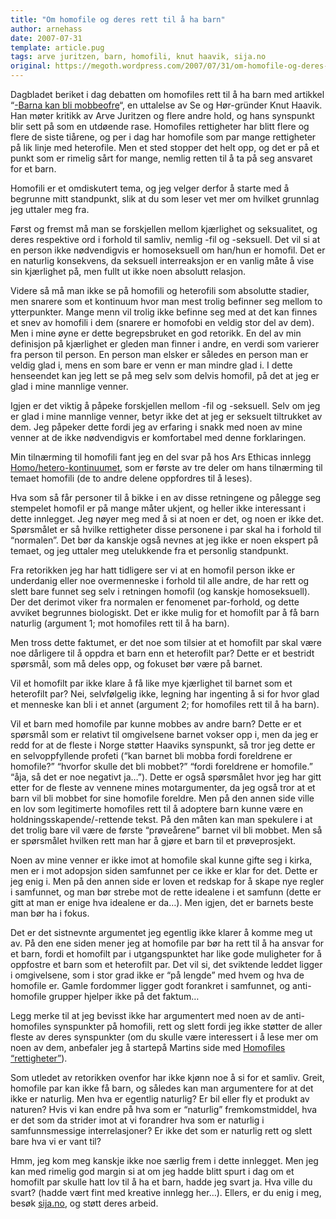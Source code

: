 ```yaml
---
title: "Om homofile og deres rett til å ha barn"
author: arnehass
date: 2007-07-31
template: article.pug
tags: arve juritzen, barn, homofili, knut haavik, sija.no
original: https://megoth.wordpress.com/2007/07/31/om-homofile-og-deres-rett-til-a-ha-barn/
---
```


<p>Dagbladet beriket i dag debatten om homofiles rett til å ha barn med artikkel “<a href="http://www.dagbladet.no/nyheter/2007/07/31/507561.html">-Barna kan bli mobbeofre</a>“, en uttalelse av Se og Hør-gründer Knut Haavik. Han møter kritikk av Arve Juritzen og flere andre hold, og hans synspunkt blir sett på som en utdøende rase. Homofiles rettigheter har blitt flere og flere de siste tiårene, og per i dag har homofile som par mange rettigheter på lik linje med heterofile. Men et sted stopper det helt opp, og det er på et punkt som er rimelig sårt for mange, nemlig retten til å ta på seg ansvaret for et barn.</p>
<span class="more"></span>
<p>Homofili er et omdiskutert tema, og jeg velger derfor å starte med å begrunne mitt standpunkt, slik at du som leser vet mer om hvilket grunnlag jeg uttaler meg fra.</p>
<p>Først og fremst må man se forskjellen mellom kjærlighet og seksualitet, og deres respektive ord i forhold til samliv, nemlig -fil og -seksuell. Det vil si at en person ikke nødvendigvis er homoseksuell om han/hun er homofil. Det er en naturlig konsekvens, da seksuell interreaksjon er en vanlig måte å vise sin kjærlighet på, men fullt ut ikke noen absolutt relasjon.</p>
<p>Videre så må man ikke se på homofili og heterofili som absolutte stadier, men snarere som et kontinuum hvor man mest trolig befinner seg mellom to ytterpunkter. Mange menn vil trolig ikke befinne seg med at det kan finnes et snev av homofili i dem (snarere er homofobi en veldig stor del av dem). Men i mine øyne er dette begrepsbruket en god retorikk. En del av min definisjon på kjærlighet er gleden man finner i andre, en verdi som varierer fra person til person. En person man elsker er således en person man er veldig glad i, mens en som bare er venn er man mindre glad i. I dette henseendet kan jeg lett se på meg selv som delvis homofil, på det at jeg er glad i mine mannlige venner.</p>
<p>Igjen er det viktig å påpeke forskjellen mellom -fil og -seksuell. Selv om jeg er glad i mine mannlige venner, betyr ikke det at jeg er seksuelt tiltrukket av dem. Jeg påpeker dette fordi jeg av erfaring i snakk med noen av mine venner at de ikke nødvendigvis er komfortabel med denne forklaringen.</p>
<p>Min tilnærming til homofili fant jeg en del svar på hos Ars Ethicas innlegg <a href="http://arsethica.wordpress.com/2007/07/16/homohetero-kontinuumet/">Homo/hetero-kontinuumet</a>, som er første av tre deler om hans tilnærming til temaet homofili (de to andre delene oppfordres til å leses).</p>
<p>Hva som så får personer til å bikke i en av disse retningene og pålegge seg stempelet homofil er på mange måter ukjent, og heller ikke interessant i dette innlegget. Jeg nøyer meg med å si at noen er det, og noen er ikke det. Spørsmålet er så hvilke rettigheter disse personene i par skal ha i forhold til “normalen”.  Det bør da kanskje også nevnes at jeg ikke er noen ekspert på temaet, og jeg uttaler meg utelukkende fra et personlig standpunkt.</p>
<p>Fra retorikken jeg har hatt tidligere ser vi at en homofil person ikke er underdanig eller noe overmenneske i forhold til alle andre, de har rett og slett bare funnet seg selv i retningen homofil (og kanskje homoseksuell). Der det derimot viker fra normalen er fenomenet par-forhold, og dette avviket begrunnes biologiskt. Det er ikke mulig for et homofilt par å få barn naturlig (argument 1; mot homofiles rett til å ha barn).</p>
<p>Men tross dette faktumet, er det noe som tilsier at et homofilt par skal være noe dårligere til å oppdra et barn enn et heterofilt par? Dette er et bestridt spørsmål, som må deles opp, og fokuset bør være på barnet.</p>
<p>Vil et homofilt par ikke klare å få like mye kjærlighet til barnet som et heterofilt par? Nei, selvfølgelig ikke, legning har ingenting å si for hvor glad et menneske kan bli i et annet (argument 2; for homofiles rett til å ha barn).</p>
<p>Vil et barn med homofile par kunne mobbes av andre barn? Dette er et spørsmål som er relativt til omgivelsene barnet vokser opp i, men da jeg er redd for at de fleste i Norge støtter Haaviks synspunkt, så tror jeg dette er en selvoppfyllende profeti (“kan barnet bli mobba fordi foreldrene er homofile?” “hvorfor skulle det bli mobbet?” “fordi foreldrene er homofile.” “åja, så det er noe negativt ja…”). Dette er også spørsmålet hvor jeg har gitt etter for de fleste av vennene mines motargumenter, da jeg også tror at et barn vil bli mobbet for sine homofile foreldre. Men på den annen side ville en lov som legitimerte homofiles rett til å adoptere barn kunne være en holdningsskapende/-rettende tekst. På den måten kan man spekulere i at det trolig bare vil være de første “prøveårene” barnet vil bli mobbet. Men så er spørsmålet hvilken rett man har å gjøre et barn til et prøveprosjekt.</p>
<p>Noen av mine venner er ikke imot at homofile skal kunne gifte seg i kirka, men er i mot adopsjon siden samfunnet per ce ikke er klar for det. Dette er jeg enig i. Men på den annen side er loven et redskap for å skape nye regler i samfunnet, og man bør strebe mot de rette idealene i et samfunn (dette er gitt at man er enige hva idealene er da…). Men igjen, det er barnets beste man bør ha i fokus.</p>
<p>Det er det sistnevnte argumentet jeg egentlig ikke klarer å komme meg ut av. På den ene siden mener jeg at homofile par bør ha rett til å ha ansvar for et barn, fordi et homofilt par i utgangspunktet har like gode muligheter for å oppfostre et barn som et heterofilt par. Det vil si, det sviktende leddet ligger i omgivelsene, som i stor grad ikke er “på lengde” med hvem og hva de homofile er. Gamle fordommer ligger godt forankret i samfunnet, og anti-homofile grupper hjelper ikke på det faktum…</p>
<p>Legg merke til at jeg bevisst ikke har argumentert med noen av de anti-homofiles synspunkter på homofili, rett og slett fordi jeg ikke støtter de aller fleste av deres synspunkter (om du skulle være interessert i å lese mer om noen av dem, anbefaler jeg å startepå Martins side med <a href="http://martindrange.abcblogg.no/080806224646_homofiles_rettigheter.html">Homofiles “rettigheter”</a>).</p>
<p>Som utledet av retorikken ovenfor har ikke kjønn noe å si for et samliv. Greit, homofile par kan ikke få barn, og således kan man argumentere for at det ikke er naturlig. Men hva er egentlig naturlig? Er bil eller fly et produkt av naturen? Hvis vi kan endre på hva som er “naturlig” fremkomstmiddel, hva er det som da strider imot at vi forandrer hva som er naturlig i samfunnsmessige interrelasjoner? Er ikke det som er naturlig rett og slett bare hva vi er vant til?</p>
<p>Hmm, jeg kom meg kanskje ikke noe særlig frem i dette innlegget. Men jeg kan med rimelig god margin si at om jeg hadde blitt spurt i dag om et homofilt par skulle hatt lov til å ha et barn, hadde jeg svart ja. Hva ville du svart? (hadde vært fint med kreative innlegg her…). Ellers, er du enig i meg, besøk <a href="http://www.sija.no/index.htm">sija.no</a>, og støtt deres arbeid.</p>
